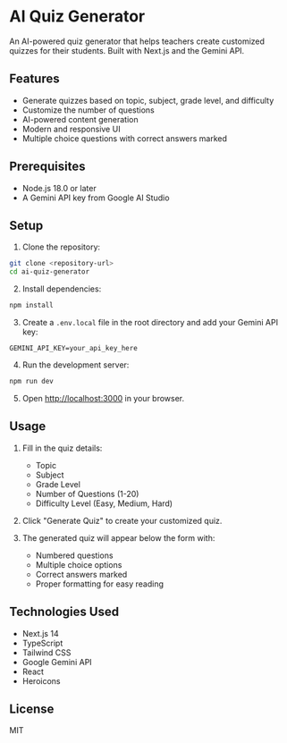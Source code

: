 # AI Quiz Generator

An AI-powered quiz generator that helps teachers create customized quizzes for their students. Built with Next.js and the Gemini API.

## Features

- Generate quizzes based on topic, subject, grade level, and difficulty
- Customize the number of questions
- AI-powered content generation
- Modern and responsive UI
- Multiple choice questions with correct answers marked

## Prerequisites

- Node.js 18.0 or later
- A Gemini API key from Google AI Studio

## Setup

1. Clone the repository:
```bash
git clone <repository-url>
cd ai-quiz-generator
```

2. Install dependencies:
```bash
npm install
```

3. Create a `.env.local` file in the root directory and add your Gemini API key:
```
GEMINI_API_KEY=your_api_key_here
```

4. Run the development server:
```bash
npm run dev
```

5. Open [http://localhost:3000](http://localhost:3000) in your browser.

## Usage

1. Fill in the quiz details:
   - Topic
   - Subject
   - Grade Level
   - Number of Questions (1-20)
   - Difficulty Level (Easy, Medium, Hard)

2. Click "Generate Quiz" to create your customized quiz.

3. The generated quiz will appear below the form with:
   - Numbered questions
   - Multiple choice options
   - Correct answers marked
   - Proper formatting for easy reading

## Technologies Used

- Next.js 14
- TypeScript
- Tailwind CSS
- Google Gemini API
- React
- Heroicons

## License

MIT 
